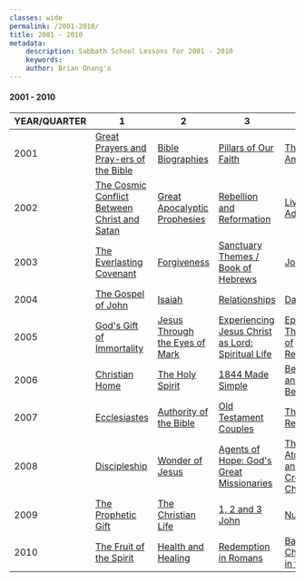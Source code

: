 ```yaml
---
classes: wide
permalink: /2001-2010/
title: 2001 - 2010
metadata:
    description: Sabbath School Lessons for 2001 - 2010
    keywords: 
    author: Brian Onang'o
---
```


#### 2001 - 2010

YEAR/QUARTER |   1  | 2| 3| 4
-------------|------------|---|--|---
2001 | [Great Prayers and  Pray-ers of the Bible](/2001-2010/2001/quarter1) | [Bible Biographies](/2001-2010/2001/quarter2) | [Pillars of Our Faith](/2001-2010/2001/quarter3) | [The Book of Amos](/2001-2010/2001/quarter4) |
2002 | [The Cosmic Conflict Between Christ and Satan](/2001-2010/2002/quarter1) | [Great Apocalyptic Prophesies](/2001-2010/2002/quarter2) | [Rebellion and Reformation](/2001-2010/2002/quarter3) | [Living the Advent Hope](/2001-2010/2002/quarter4) |
2003 | [The Everlasting Covenant](/2001-2010/2003/quarter1) | [Forgiveness](/2001-2010/2003/quarter2) | [Sanctuary Themes / Book of Hebrews](/2001-2010/2003/quarter3) | [Jonah](/2001-2010/2003/quarter4) |
2004 | [The Gospel of John](/2001-2010/2004/quarter1) | [Isaiah](/2001-2010/2004/quarter2) | [Relationships](/2001-2010/2004/quarter3) | [Daniel](/2001-2010/2004/quarter4) |
2005 | [God's Gift of Immortality](/2001-2010/2005/quarter1) | [Jesus Through the Eyes of Mark](/2001-2010/2005/quarter2) | [Experiencing Jesus Christ as Lord: Spiritual Life](/2001-2010/2005/quarter3) | [Ephesians: The Gospel of Relationships](/2001-2010/2005/quarter4) |
2006 | [Christian Home](/2001-2010/2006/quarter1) | [The Holy Spirit](/2001-2010/2006/quarter2) | [1844 Made Simple](/2001-2010/2006/quarter3) | [Beginnings and Belongings](/2001-2010/2006/quarter4) |
2007 | [Ecclesiastes](/2001-2010/2007/quarter1) | [Authority of the Bible](/2001-2010/2007/quarter2) | [Old Testament Couples](/2001-2010/2007/quarter3) | [The Refiner's Fire](/2001-2010/2007/quarter4) |
2008 | [Discipleship](/2001-2010/2008/quarter1) | [Wonder of Jesus](/2001-2010/2008/quarter2) | [Agents of Hope: God's Great Missionaries](/2001-2010/2008/quarter3) | [The Atonement and The Cross of Christ](/2001-2010/2008/quarter4) |
2009 | [The Prophetic Gift](/2001-2010/2009/quarter1) | [The Christian Life](/2001-2010/2009/quarter2) | [1, 2 and 3 John](/2001-2010/2009/quarter3) | [Numbers](/2001-2010/2009/quarter4) |
2010 | [The Fruit of the Spirit](/2001-2010/2010/quarter1) | [Health and Healing](/2001-2010/2010/quarter2) | [Redemption in Romans](/2001-2010/2010/quarter3) | [Background Characters in the Bible](/2001-2010/2010/quarter4) |
